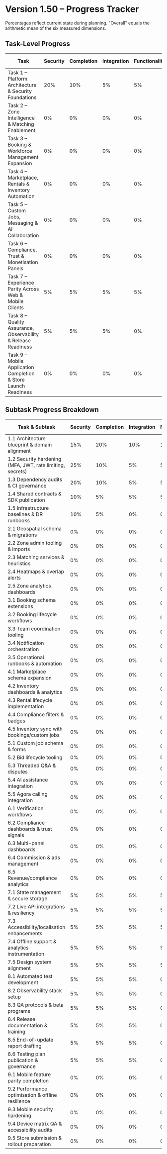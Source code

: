 # Version 1.50 – Progress Tracker

Percentages reflect current state during planning. "Overall" equals the arithmetic mean of the six measured dimensions.

## Task-Level Progress
| Task | Security | Completion | Integration | Functionality | Error Free | Production | Overall |
| --- | --- | --- | --- | --- | --- | --- | --- |
| Task 1 – Platform Architecture & Security Foundations | 20% | 10% | 5% | 5% | 5% | 5% | 8% |
| Task 2 – Zone Intelligence & Matching Enablement | 0% | 0% | 0% | 0% | 0% | 0% | 0% |
| Task 3 – Booking & Workforce Management Expansion | 0% | 0% | 0% | 0% | 0% | 0% | 0% |
| Task 4 – Marketplace, Rentals & Inventory Automation | 0% | 0% | 0% | 0% | 0% | 0% | 0% |
| Task 5 – Custom Jobs, Messaging & AI Collaboration | 0% | 0% | 0% | 0% | 0% | 0% | 0% |
| Task 6 – Compliance, Trust & Monetisation Panels | 0% | 0% | 0% | 0% | 0% | 0% | 0% |
| Task 7 – Experience Parity Across Web & Mobile Clients | 5% | 5% | 5% | 5% | 0% | 0% | 3% |
| Task 8 – Quality Assurance, Observability & Release Readiness | 5% | 5% | 5% | 0% | 5% | 5% | 4% |
| Task 9 – Mobile Application Completion & Store Launch Readiness | 0% | 0% | 0% | 0% | 0% | 0% | 0% |

## Subtask Progress Breakdown
| Task & Subtask | Security | Completion | Integration | Functionality | Error Free | Production | Overall |
| --- | --- | --- | --- | --- | --- | --- | --- |
| 1.1 Architecture blueprint & domain alignment | 15% | 20% | 10% | 10% | 5% | 5% | 11% |
| 1.2 Security hardening (MFA, JWT, rate limiting, secrets) | 25% | 10% | 5% | 5% | 5% | 5% | 9% |
| 1.3 Dependency audits & CI governance | 20% | 10% | 5% | 5% | 5% | 5% | 8% |
| 1.4 Shared contracts & SDK publication | 10% | 5% | 5% | 5% | 5% | 5% | 6% |
| 1.5 Infrastructure baselines & DR runbooks | 10% | 5% | 0% | 0% | 0% | 0% | 3% |
| 2.1 Geospatial schema & migrations | 0% | 0% | 0% | 0% | 0% | 0% | 0% |
| 2.2 Zone admin tooling & imports | 0% | 0% | 0% | 0% | 0% | 0% | 0% |
| 2.3 Matching services & heuristics | 0% | 0% | 0% | 0% | 0% | 0% | 0% |
| 2.4 Heatmaps & overlap alerts | 0% | 0% | 0% | 0% | 0% | 0% | 0% |
| 2.5 Zone analytics dashboards | 0% | 0% | 0% | 0% | 0% | 0% | 0% |
| 3.1 Booking schema extensions | 0% | 0% | 0% | 0% | 0% | 0% | 0% |
| 3.2 Booking lifecycle workflows | 0% | 0% | 0% | 0% | 0% | 0% | 0% |
| 3.3 Team coordination tooling | 0% | 0% | 0% | 0% | 0% | 0% | 0% |
| 3.4 Notification orchestration | 0% | 0% | 0% | 0% | 0% | 0% | 0% |
| 3.5 Operational runbooks & automation | 0% | 0% | 0% | 0% | 0% | 0% | 0% |
| 4.1 Marketplace schema expansion | 0% | 0% | 0% | 0% | 0% | 0% | 0% |
| 4.2 Inventory dashboards & analytics | 0% | 0% | 0% | 0% | 0% | 0% | 0% |
| 4.3 Rental lifecycle implementation | 0% | 0% | 0% | 0% | 0% | 0% | 0% |
| 4.4 Compliance filters & badges | 0% | 0% | 0% | 0% | 0% | 0% | 0% |
| 4.5 Inventory sync with bookings/custom jobs | 0% | 0% | 0% | 0% | 0% | 0% | 0% |
| 5.1 Custom job schema & forms | 0% | 0% | 0% | 0% | 0% | 0% | 0% |
| 5.2 Bid lifecycle tooling | 0% | 0% | 0% | 0% | 0% | 0% | 0% |
| 5.3 Threaded Q&A & disputes | 0% | 0% | 0% | 0% | 0% | 0% | 0% |
| 5.4 AI assistance integration | 0% | 0% | 0% | 0% | 0% | 0% | 0% |
| 5.5 Agora calling integration | 0% | 0% | 0% | 0% | 0% | 0% | 0% |
| 6.1 Verification workflows | 0% | 0% | 0% | 0% | 0% | 0% | 0% |
| 6.2 Compliance dashboards & trust signals | 0% | 0% | 0% | 0% | 0% | 0% | 0% |
| 6.3 Multi-panel dashboards | 0% | 0% | 0% | 0% | 0% | 0% | 0% |
| 6.4 Commission & ads management | 0% | 0% | 0% | 0% | 0% | 0% | 0% |
| 6.5 Revenue/compliance analytics | 0% | 0% | 0% | 0% | 0% | 0% | 0% |
| 7.1 State management & secure storage | 5% | 5% | 5% | 5% | 0% | 0% | 3% |
| 7.2 Live API integrations & resiliency | 5% | 5% | 5% | 5% | 0% | 0% | 3% |
| 7.3 Accessibility/localisation enhancements | 5% | 5% | 5% | 5% | 0% | 0% | 3% |
| 7.4 Offline support & analytics instrumentation | 5% | 5% | 5% | 5% | 0% | 0% | 3% |
| 7.5 Design system alignment | 5% | 5% | 5% | 5% | 0% | 0% | 3% |
| 8.1 Automated test development | 5% | 5% | 5% | 0% | 5% | 5% | 4% |
| 8.2 Observability stack setup | 5% | 5% | 5% | 0% | 5% | 5% | 4% |
| 8.3 QA protocols & beta programs | 5% | 5% | 5% | 0% | 5% | 5% | 4% |
| 8.4 Release documentation & training | 5% | 5% | 5% | 0% | 5% | 5% | 4% |
| 8.5 End-of-update report drafting | 5% | 5% | 5% | 0% | 5% | 5% | 4% |
| 8.6 Testing plan publication & governance | 5% | 5% | 5% | 0% | 5% | 5% | 4% |
| 9.1 Mobile feature parity completion | 0% | 0% | 0% | 0% | 0% | 0% | 0% |
| 9.2 Performance optimisation & offline resilience | 0% | 0% | 0% | 0% | 0% | 0% | 0% |
| 9.3 Mobile security hardening | 0% | 0% | 0% | 0% | 0% | 0% | 0% |
| 9.4 Device matrix QA & accessibility audits | 0% | 0% | 0% | 0% | 0% | 0% | 0% |
| 9.5 Store submission & rollout preparation | 0% | 0% | 0% | 0% | 0% | 0% | 0% |

